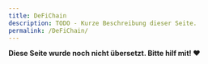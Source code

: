 ```yaml
---
title: DeFiChain
description: TODO - Kurze Beschreibung dieser Seite.
permalink: /DeFiChain/
---
```


**Diese Seite wurde noch nicht übersetzt. Bitte hilf mit! ❤**
